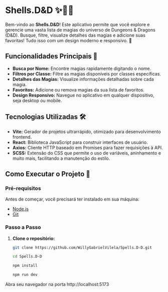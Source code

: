 # Shells.D&D ✨🧙‍♂️

Bem-vindo ao **Shells.D&D**! Este aplicativo permite que você explore e gerencie uma vasta lista de magias do universo de Dungeons & Dragons (D&D). Busque, filtre, visualize detalhes das magias e adicione suas favoritas! Tudo isso com um design moderno e responsivo. 🚀

## Funcionalidades Principais 🎯

- **Busca por Nome:** Encontre magias rapidamente digitando o nome.
- **Filtros por Classe:** Filtre as magias disponíveis por classes específicas.
- **Detalhes das Magias:** Visualize informações detalhadas sobre cada magia.
- **Favoritos:** Adicione ou remova magias da sua lista de favoritos.
- **Design Responsivo:** Navegue no aplicativo em qualquer dispositivo, seja desktop ou mobile.

## Tecnologias Utilizadas 🛠️

- **Vite:** Gerador de projetos ultrarrápido, otimizado para desenvolvimento frontend.
- **React:** Biblioteca JavaScript para construir interfaces de usuário.
- **Axios:** Cliente HTTP baseado em Promises para fazer requisições à API.
- **SCSS:** Extensão do CSS que permite o uso de variáveis, aninhamento e muito mais, facilitando a manutenção do estilo.

## Como Executar o Projeto 🚀

### Pré-requisitos

Antes de começar, você precisará ter instalado em sua máquina:

- [Node.js](https://nodejs.org/)
- [Git](https://git-scm.com/)

### Passo a Passo

1. **Clone o repositório:**

   ```bash
   git clone https://github.com/WillyGabrielVilela/Spells.D-D.git

   cd Spells.D-D

   npm install
   
   npm run dev

Abra seu navegador na porta http://localhost:5173

